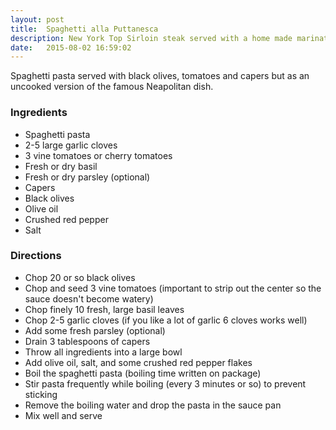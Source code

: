```yaml
---
layout: post
title:  Spaghetti alla Puttanesca
description: New York Top Sirloin steak served with a home made marinate sauce.
date:   2015-08-02 16:59:02
---
```


Spaghetti pasta served with black olives, tomatoes and capers but as an uncooked version of the famous Neapolitan dish.

### Ingredients

- Spaghetti pasta
- 2-5 large garlic cloves
- 3 vine tomatoes or cherry tomatoes
- Fresh or dry basil
- Fresh or dry parsley (optional)
- Capers
- Black olives
- Olive oil
- Crushed red pepper
- Salt

### Directions

- Chop 20 or so black olives
- Chop and seed 3 vine tomatoes (important to strip out the center so the sauce doesn't become watery)
- Chop finely 10 fresh, large basil leaves
- Chop 2-5 garlic cloves (if you like a lot of garlic 6 cloves works well)
- Add some fresh parsley (optional)
- Drain 3 tablespoons of capers
- Throw all ingredients into a large bowl
- Add olive oil, salt, and some crushed red pepper flakes
- Boil the spaghetti pasta (boiling time written on package)
- Stir pasta frequently while boiling (every 3 minutes or so) to prevent sticking
- Remove the boiling water and drop the pasta in the sauce pan
- Mix well and serve
